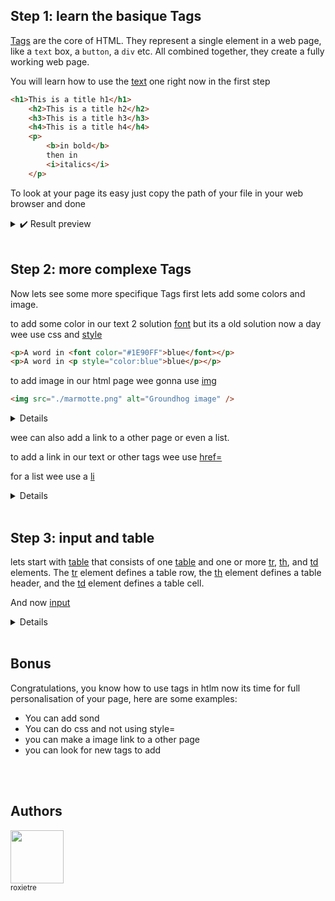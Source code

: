 
## Step 1: learn the basique Tags

[Tags](https://html.com/tags/) are the core of HTML. They represent a single element in a web page, like a `text` box, a `button`, a `div` etc. All combined together, they create a fully working web page.

You will learn how to use the [text](https://html.com/tags/heading/) one right now in the first step

```html
<h1>This is a title h1</h1>
    <h2>This is a title h2</h2>
    <h3>This is a title h3</h3>
    <h4>This is a title h4</h4>
    <p>
        <b>in bold</b>
        then in 
        <i>italics</i>
    </p>
```

To look at your page its easy just copy the path of your file in your web browser and done

<details>
    <summary>✔️ Result preview</summary>
	<title>Coding Club</title>
    <h1>This is a title h1</h1>
    <h2>This is a title h2</h2>
    <h3>This is a title h3</h3>
    <h4>This is a title h4</h4>
    <p>
        <b>in bold</b>
        then in 
        <i>italics</i>
    </p>
</details>

<br/>
 
## Step 2: more complexe Tags

Now lets see some more specifique Tags first lets add some colors and image.

to add some color in our text 2 solution [font](https://www.w3schools.com/tags/tag_font.asp) but its a old solution now a day wee use css and [style](https://www.w3schools.com/tags/tag_font.asp)
```html
<p>A word in <font color="#1E90FF">blue</font></p>
<p>A word in <p style="color:blue">blue</p></p>
```

to add image in our html page wee gonna use [img](https://www.w3schools.com/tags/tag_img.asp)
```html
<img src="./marmotte.png" alt="Groundhog image" />
```

<details>
    <p>A word in <a style="color:blue"> blue</a></p>
    <img src="https://user-images.githubusercontent.com/49811529/182241478-40f5e380-8de1-4062-96c3-1acde999ad90.png" alt="backround image"/>
</details>

wee can also add a link to a other page or even a list.

to add a link in our text or other tags wee use [href=](https://www.w3schools.com/tags/att_a_href.asp)

for a list wee use a [li](https://www.w3schools.com/tags/tag_li.asp)

<details>
    <p>This is a <a href="https://google.com">link to google</a>.</p>
    <ul>
        <li>First element of the list</li>
        <li>Second element of the list</li>
    </ul>
</details>

<br/>

## Step 3: input and table

lets start with [table](https://www.w3schools.com/tags/tag_table.asp) that consists of one [table](https://www.w3schools.com/tags/tag_table.asp) and one or more [tr](https://www.w3schools.com/tags/tag_tr.asp), [th](https://www.w3schools.com/tags/tag_th.asp), and [td](https://www.w3schools.com/tags/tag_td.asp) elements.
The [tr](https://www.w3schools.com/tags/tag_tr.asp) element defines a table row, the [th](https://www.w3schools.com/tags/tag_th.asp) element defines a table header, and the [td](https://www.w3schools.com/tags/tag_td.asp) element defines a table cell.

And now [input](https://www.w3schools.com/tags/tag_input.asp) 

<details>
    <table>
    <caption>Un titre</caption>
    <tr>
        <th>Important 1</th>
        <td>Ici, il y</td>
        <td>a du texte</td>
    </tr>
    <tr>
        <th>Important 2</th>
        <td>Ici, aussi</td>
        <td rowspan="2">Fusion !</td>
    </tr>
    <tr>
        <th>Important 3</th>
        <td>Ici, pareil</td>
    </tr>
    <tr>
        <td colspan="3">Cette ligne fait toute la longueur</td>
    </tr>
</table>
<p> Please specify the date : <input type= "date"></p>
<p> Enter your username : <input type= "text"></p>
<button type= “button”> Click me ! </button>
</details>

<br/>

## Bonus

Congratulations, you know how to use tags in htlm now its time for full personalisation of your page, here are some examples:

- You can add sond
- You can do css and not using style=
- you can make a image link to a other page
- you can look for new tags to add 


<br/><br/>
## Authors
<img src="https://github.com/roxietre.png?size=85" width=85><br><sub>roxietre</sub>